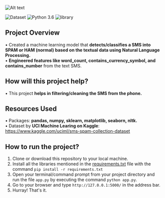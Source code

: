 ![Alt text](spam-ping/readme_resources/Spam_Ping.png)

![Dataset](https://img.shields.io/badge/Dataset-Kaggle-blue.svg) ![Python 3.6](https://img.shields.io/badge/Python-3.6-brightgreen.svg) ![library](https://img.shields.io/badge/Library-nltk,_sklearn-orange.svg)

## Project Overview
• Created a machine learning model that **detects/classifies a SMS into SPAM or HAM (normal) based on the textual data using Natural Language Processing.**<br/>
• **Engineered features like word_count, contains_currency_symbol, and contains_number** from the text SMS.

## How will this project help?
• This project **helps in filtering/cleaning the SMS from the phone.**

## Resources Used
• Packages: **pandas, numpy, sklearn, matplotlib, seaborn, nltk.**<br/>
• Dataset by **UCI Machine Learing on Kaggle**: https://www.kaggle.com/uciml/sms-spam-collection-dataset

## How to run the project?

1. Clone or download this repository to your local machine.
2. Install all the libraries mentioned in the [requirements.txt]() file with the command `pip install -r requirements.txt` 
3. Open your terminal/command prompt from your project directory and run the file `app.py` by executing the command `python app.py`.
4. Go to your browser and type `http://127.0.0.1:5000/` in the address bar.
5. Hurray! That's it.
